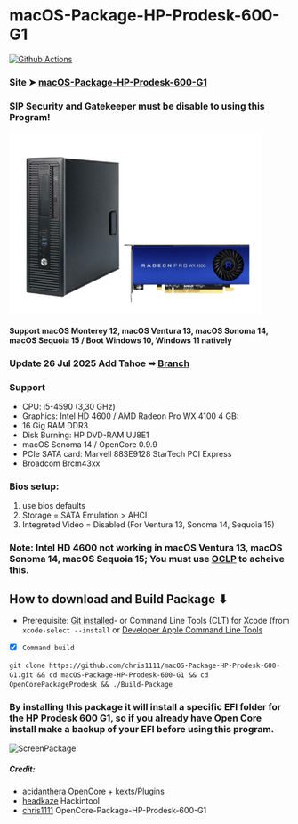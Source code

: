 # macOS-Package-HP-Prodesk-600-G1 

[![Github Actions](https://github.com/chris1111/macOS-Package-HP-Prodesk-600-G1/actions/workflows/Build.yml/badge.svg?branch=main)](https://github.com/chris1111/macOS-Package-HP-Prodesk-600-G1/actions)

### Site ➤ [macOS-Package-HP-Prodesk-600-G1](https://chris1111.github.io/macOS-Package-HP-Prodesk-600-G1/)
### SIP Security and Gatekeeper must be disable to using this Program!

![Demo](https://github.com/chris1111/macOS-Package-HP-Prodesk-600-G1/blob/main/Demo.png)

#### Support macOS Monterey 12, macOS Ventura 13, macOS Sonoma 14, macOS Sequoia 15 / Boot Windows 10, Windows 11 natively

### Update 26 Jul 2025 Add Tahoe ➥ [Branch](https://github.com/chris1111/macOS-Package-HP-Prodesk-600-G1/tree/Tahoe)
### Support  
- CPU: i5-4590 (3,30 GHz)
- Graphics: Intel HD 4600 / AMD Radeon Pro WX 4100 4 GB: 
- 16 Gig RAM  DDR3
- Disk Burning: HP DVD-RAM UJ8E1
- macOS Sonoma 14 / OpenCore 0.9.9
- PCIe SATA card: Marvell 88SE9128 StarTech PCI Express
- Broadcom Brcm43xx

### Bios setup:
1. use bios defaults
2. Storage = SATA Emulation > AHCI
3. Integreted Video = Disabled (For Ventura 13, Sonoma 14, Sequoia 15)

### Note: Intel HD 4600 not working in macOS Ventura 13, macOS Sonoma 14, macOS Sequoia 15; You must use [OCLP](https://github.com/dortania/OpenCore-Legacy-Patcher/) to acheive this.

## How to download and Build Package ⬇︎

- Prerequisite: [Git installed](https://git-scm.com/book/en/v2/Getting-Started-Installing-Git)- or Command Line Tools (CLT) for Xcode (from `xcode-select --install` or [Developer Apple Command Line Tools](https://developer.apple.com/download/all/)

- [x] `Command build`

`git clone https://github.com/chris1111/macOS-Package-HP-Prodesk-600-G1.git && cd macOS-Package-HP-Prodesk-600-G1 && cd OpenCorePackageProdesk && ./Build-Package`


### By installing this package it will install a specific EFI folder for the HP Prodesk 600 G1, so if you already have Open Core install make a backup of your EFI before using this program.

![ScreenPackage](https://user-images.githubusercontent.com/6248794/136392209-5d980241-3603-420b-b60e-24f60b99e322.png)

##### Credit:
- [acidanthera](https://github.com/acidanthera) OpenCore + kexts/Plugins
- [headkaze](https://github.com/headkaze) Hackintool
- [chris1111](https://github.com/chris1111/macOS-Package-HP-Prodesk-600-G1) OpenCore-Package-HP-Prodesk-600-G1
  


